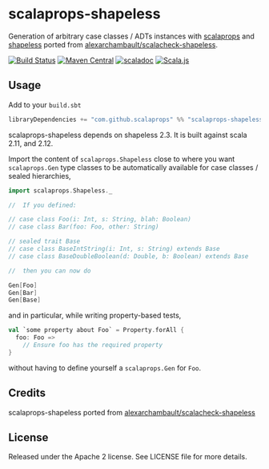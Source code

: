 # scalaprops-shapeless

Generation of arbitrary case classes / ADTs instances with [scalaprops](https://github.com/scalaprops/scalaprops) and [shapeless](https://github.com/milessabin/shapeless) ported from [alexarchambault/scalacheck-shapeless](https://github.com/alexarchambault/scalacheck-shapeless).

[![Build Status](https://travis-ci.org/scalaprops/scalaprops-shapeless.svg)](https://travis-ci.org/scalaprops/scalaprops-shapeless)
[![Maven Central](https://img.shields.io/maven-central/v/com.github.scalaprops/scalaprops-shapeless_2.12.svg)](https://maven-badges.herokuapp.com/maven-central/com.github.scalaprops/scalaprops-shapeless_2.12)
[![scaladoc](https://javadoc-badge.appspot.com/com.github.scalaprops/scalaprops-shapeless_2.12.svg?label=scaladoc)](https://javadoc-badge.appspot.com/com.github.scalaprops/scalaprops-shapeless_2.12/scalaprops/index.html?javadocio=true)
[![Scala.js](https://www.scala-js.org/assets/badges/scalajs-0.6.14.svg)](https://www.scala-js.org)

## Usage

Add to your `build.sbt`
```scala
libraryDependencies += "com.github.scalaprops" %% "scalaprops-shapeless" % "0.3.0"
```

scalaprops-shapeless depends on shapeless 2.3. It is built against scala 2.11, and 2.12.

Import the content of `scalaprops.Shapeless` close to where you want
`scalaprops.Gen` type classes to be automatically available for case classes / sealed hierarchies,

```scala
import scalaprops.Shapeless._

//  If you defined:

// case class Foo(i: Int, s: String, blah: Boolean)
// case class Bar(foo: Foo, other: String)

// sealed trait Base
// case class BaseIntString(i: Int, s: String) extends Base
// case class BaseDoubleBoolean(d: Double, b: Boolean) extends Base

//  then you can now do

Gen[Foo]
Gen[Bar]
Gen[Base]
```

and in particular, while writing property-based tests,

```scala
val `some property about Foo` = Property.forAll {
  foo: Foo =>
    // Ensure foo has the required property
}
```

without having to define yourself a `scalaprops.Gen` for `Foo`.

## Credits

scalaprops-shapeless ported from [alexarchambault/scalacheck-shapeless](https://github.com/alexarchambault/scalacheck-shapeless)

## License

Released under the Apache 2 license. See LICENSE file for more details.
